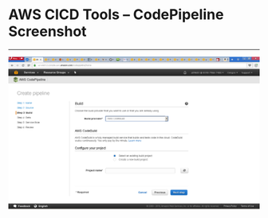 <link rel='stylesheet' href='https://cdnjs.cloudflare.com/ajax/libs/twitter-bootstrap/3.3.7/css/bootstrap.min.css'><link rel='stylesheet' href='https://cdnjs.cloudflare.com/ajax/libs/font-awesome/4.7.0/css/font-awesome.min.css'><link rel='stylesheet' href='http://bcbs-cloud-docs.s3-website-us-west-2.amazonaws.com/styles/website.css'>

# AWS CICD Tools – CodePipeline Screenshot

****

<img src="../pictures/AWS_CICD.png"></img>
